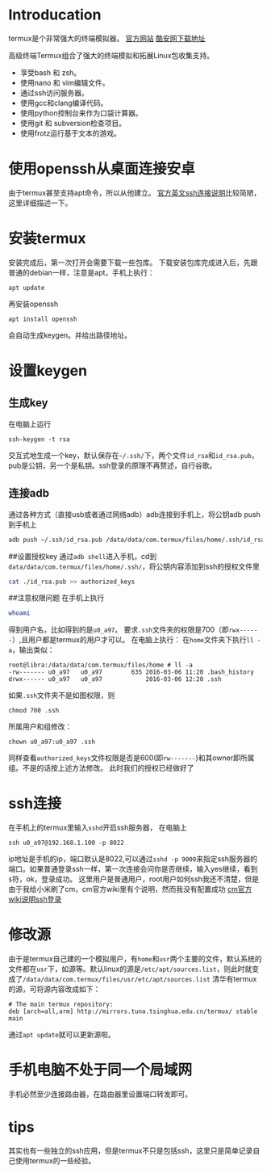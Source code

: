 # Introducation
termux是个非常强大的终端模拟器。
[官方网站](https://termux.com/)
[酷安网下载地址](http://www.coolapk.com/apk/com.termux)

高级终端Termux组合了强大的终端模拟和拓展Linux包收集支持。

+ 享受bash 和 zsh。
+ 使用nano 和 vim编辑文件。
+ 通过ssh访问服务器。
+ 使用gcc和clang编译代码。
+ 使用python控制台来作为口袋计算器。
+ 使用git 和 subversion检查项目。
+ 使用frotz运行基于文本的游戏。

# 使用openssh从桌面连接安卓
由于termux甚至支持apt命令，所以从他建立。
[官方英文ssh连接说明](https://termux.com/ssh.html)比较简陋，这里详细描述一下。

# 安装termux
安装完成后，第一次打开会需要下载一些包库。
下载安装包库完成进入后，先跟普通的debian一样，注意是apt，手机上执行：
```
apt update
```
再安装openssh
```
apt install openssh
```
会自动生成keygen。并给出路径地址。
# 设置keygen
## 生成key
在电脑上运行
```
ssh-keygen -t rsa
```
交互式地生成一个key，默认保存在`~/.ssh/`下，两个文件`id_rsa`和`id_rsa.pub`，pub是公钥，另一个是私钥。ssh登录的原理不再赘述，自行谷歌。
## 连接adb
通过各种方式（直接usb或者通过网络adb）adb连接到手机上，将公钥adb push到手机上
```bash
adb push ~/.ssh/id_rsa.pub /data/data/com.termux/files/home/.ssh/id_rsa.pub
```
##设置授权key
通过`adb shell`进入手机，cd到`data/data/com.termux/files/home/.ssh/`，将公钥内容添加到ssh的授权文件里
```bash
cat ./id_rsa.pub >> authorized_keys
```
##注意权限问题
在手机上执行
```bash
whoami
```
得到用户名，比如得到的是`u0_a97`。
要求`.ssh`文件夹的权限是700（即`rwx------`）,且用户都是termux的用户才可以。
在电脑上执行：
在`home`文件夹下执行`ll -a`，输出类似：
```
root@libra:/data/data/com.termux/files/home # ll -a
-rw------- u0_a97   u0_a97        635 2016-03-06 11:20 .bash_history
drwx------ u0_a97   u0_a97            2016-03-06 12:20 .ssh
```
如果`.ssh`文件夹不是如图权限，则
```
chmod 700 .ssh
```
所属用户和组修改：
```
chown u0_a97:u0_a97 .ssh
```
同样查看`authorized_keys`文件权限是否是600(即`rw-------`)和其owner即所属组。不是的话按上述方法修改。
此时我们的授权已经做好了
# ssh连接
在手机上的termux里输入`sshd`开启ssh服务器，
在电脑上
```
ssh u0_a97@192.168.1.100 -p 8022
```
ip地址是手机的ip，端口默认是8022,可以通过`sshd -p 9000`来指定ssh服务器的端口。如果普通登录ssh一样，第一次连接会问你是否继续，输入yes继续，看到`$`符，ok，登录成功。
这里用户是普通用户，root用户如何ssh我还不清楚，但是由于我给小米刷了cm，cm官方wiki里有个说明，然而我没有配置成功
[cm官方wiki说明ssh登录](https://wiki.cyanogenmod.org/w/Doc:_sshd)
# 修改源

由于是termux自己建的一个模拟用户，有`home`和`usr`两个主要的文件，默认系统的文件都在`usr`下，如源等。默认linux的源是`/etc/apt/sources.list`，则此时就变成了`/data/data/com.termux/files/usr/etc/apt/sources.list`
清华有termux的源，可将源内容改成如下：
```
# The main termux repository:
deb [arch=all,arm] http://mirrors.tuna.tsinghua.edu.cn/termux/ stable main

```
通过`apt update`就可以更新源啦。
# 手机电脑不处于同一个局域网
手机必然至少连接路由器，在路由器里设置端口转发即可。
# tips
其实也有一些独立的ssh应用，但是termux不只是包括ssh，这里只是简单记录自己使用termux的一些经验。